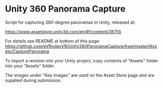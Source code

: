 # Unity 360 Panorama Capture

Script for capturing 360-degree panoramas in Unity, released at:

https://www.assetstore.unity3d.com/en/#!/content/38755

For details see README at bottom of this page: https://github.com/eVRydayVR/Unity360PanoramaCapture/tree/master/Assets/CapturePanorama

To import a revision into your Unity project, copy contents of "Assets" folder into your "Assets" folder.

The images under "Key images" are used on the Asset Store page and are supplied during submission.